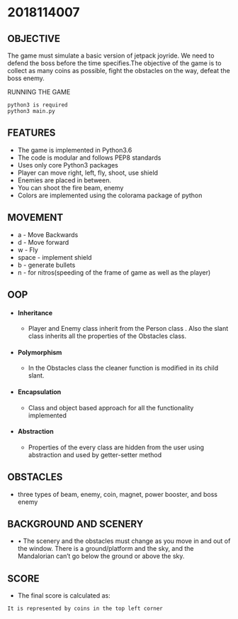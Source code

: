 # 2018114007
##  OBJECTIVE 
The game must simulate a basic version of jetpack joyride. We need to defend the boss before the time specifies.The objective of the game is to collect as many coins as possible, fight the obstacles on the way, defeat the boss enemy.

RUNNING THE GAME
```
python3 is required 
python3 main.py
```
## FEATURES
- The game is implemented in Python3.6
- The code is modular and follows PEP8 standards
- Uses only core Python3 packages
- Player can move right, left, fly, shoot, use shield
- Enemies are placed in between.
- You can shoot the fire beam, enemy 
- Colors are implemented using the colorama package of python

## MOVEMENT
- a - Move Backwards
- d - Move forward
- w - Fly
- space - implement shield
- b - generate bullets 
- n - for nitros(speeding of the frame of game as well as the player)

## OOP
- #### Inheritance
    - Player and Enemy class inherit from the Person class . Also the slant class inherits all the properties of the Obstacles class.
- #### Polymorphism
   - In the Obstacles class the cleaner function is modified in its child slant.
- #### Encapsulation
    - Class and object based approach for all the functionality implemented
- #### Abstraction
    - Properties of the every class are hidden from the user using abstraction and used by getter-setter method

## OBSTACLES
- three types of beam, enemy, coin, magnet, power booster, and boss enemy

## BACKGROUND AND SCENERY
- • The scenery and the obstacles must change as you move in and out of the window. There is a ground/platform and the sky, and the Mandalorian can’t go below the ground or above the sky.

## SCORE
- The final score is calculated as:
```
It is represented by coins in the top left corner

```
